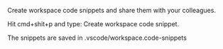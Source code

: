 Create workspace code snippets and share them with your colleagues.

Hit cmd+shit+p and type: Create workspace code snippet.

The snippets are saved in .vscode/workspace.code-snippets
